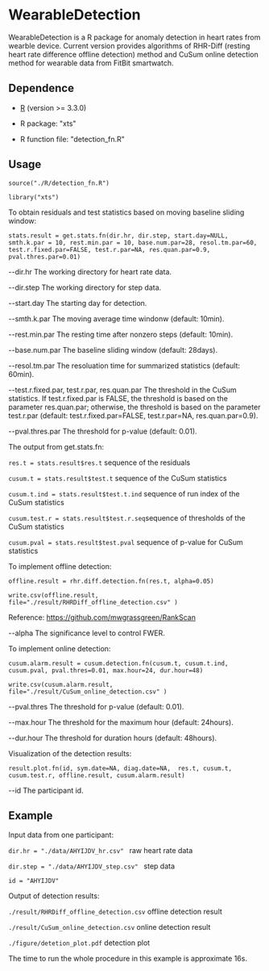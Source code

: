 # WearableDetection
WearableDetection is a R package for anomaly detection in heart rates from wearble device. Current version provides algorithms of RHR-Diff (resting heart rate difference offline detection) method and CuSum online detection method for wearable data from FitBit smartwatch.


## Dependence
* [R](https://www.r-project.org/) (version >= 3.3.0)

* R package: "xts"

* R function file: "detection_fn.R"

## Usage
`source("./R/detection_fn.R")`

`library("xts")`

To obtain residuals and test statistics based on moving baseline sliding window:

`stats.result = get.stats.fn(dir.hr, dir.step, start.day=NULL, smth.k.par = 10, rest.min.par = 10, base.num.par=28, resol.tm.par=60, test.r.fixed.par=FALSE, test.r.par=NA, res.quan.par=0.9, pval.thres.par=0.01)`

--dir.hr  The working directory for heart rate data.

--dir.step The working directory for step data.

--start.day The starting day for detection.

--smth.k.par The moving average time windonw (default: 10min).

--rest.min.par The resting time after nonzero steps (default: 10min).

--base.num.par The baseline sliding window (default: 28days).

--resol.tm.par The resoluation time for summarized statistics (default: 60min).

--test.r.fixed.par, test.r.par, res.quan.par The threshold in the CuSum statistics. If test.r.fixed.par is FALSE, the threshold is based on the parameter res.quan.par; otherwise, the threshold is based on the parameter test.r.par (default: test.r.fixed.par=FALSE, test.r.par=NA, res.quan.par=0.9).

--pval.thres.par The threshold for p-value (default: 0.01).

The output from get.stats.fn:

`res.t = stats.result$res.t` sequence of the residuals

`cusum.t = stats.result$test.t` sequence of the CuSum statistics

`cusum.t.ind = stats.result$test.t.ind` sequence of run index of the CuSum statistics

`cusum.test.r = stats.result$test.r.seq`sequence of thresholds of the CuSum statistics 

`cusum.pval = stats.result$test.pval` sequence of p-value for CuSum statistics

To implement offline detection:

`offline.result = rhr.diff.detection.fn(res.t, alpha=0.05)`

`write.csv(offline.result, file="./result/RHRDiff_offline_detection.csv" )`

Reference: https://github.com/mwgrassgreen/RankScan

--alpha The significance level to control FWER.

To implement online detection:

`cusum.alarm.result = cusum.detection.fn(cusum.t, cusum.t.ind, cusum.pval, pval.thres=0.01, max.hour=24, dur.hour=48)`

`write.csv(cusum.alarm.result, file="./result/CuSum_online_detection.csv" )`

--pval.thres The threshold for p-value (default: 0.01).

--max.hour The threshold for the maximum hour (default: 24hours).

--dur.hour The threshold for duration hours (default: 48hours).


Visualization of the detection results:

`result.plot.fn(id, sym.date=NA, diag.date=NA,  res.t, cusum.t, cusum.test.r, offline.result, cusum.alarm.result)`

--id The participant id.


## Example 

Input data from one participant:

`dir.hr = "./data/AHYIJDV_hr.csv" ` raw heart rate data

`dir.step = "./data/AHYIJDV_step.csv" ` step data

`id = "AHYIJDV" `

Output of detection results:

`./result/RHRDiff_offline_detection.csv` offline detection result

`./result/CuSum_online_detection.csv` online detection result

`./figure/detetion_plot.pdf` detection plot

The time to run the whole procedure in this example is approximate 16s.
